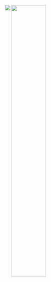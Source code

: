 <img align="left" src="https://github-readme-stats.vercel.app/api?username=MiyagawaMizu&show_icons=true&theme=tokyonight" />

<img align="left" width="47%" src="https://github-readme-stats.vercel.app/api/top-langs/?username=MiyagawaMizu&layout=compact&show_icons=true&theme=tokyonight" />

